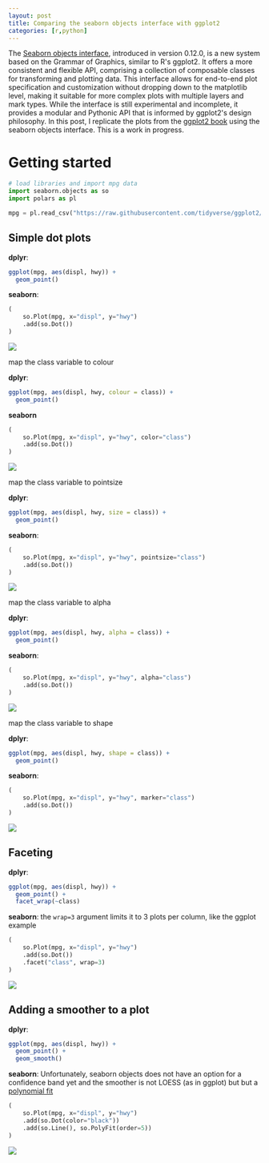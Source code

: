 ```yaml
---
layout: post
title: Comparing the seaborn objects interface with ggplot2
categories: [r,python]
---
```


The [Seaborn objects interface](https://seaborn.pydata.org/tutorial/objects_interface.html), introduced in version 0.12.0, is a new system based on the Grammar of Graphics, similar to R's ggplot2. 
It offers a more consistent and flexible API, comprising a collection of composable classes for transforming and plotting data. 
This interface allows for end-to-end plot specification and customization without dropping down to the matplotlib level, making it suitable for more complex plots with multiple layers and mark types. 
While the interface is still experimental and incomplete, it provides a modular and Pythonic API that is informed by ggplot2's design philosophy.
In this post, I replicate the plots from the [ggplot2 book](https://ggplot2-book.org/getting-started) using the seaborn objects interface.
This is a work in progress.

# Getting started

```python
# load libraries and import mpg data
import seaborn.objects as so
import polars as pl

mpg = pl.read_csv("https://raw.githubusercontent.com/tidyverse/ggplot2/main/data-raw/mpg.csv")
```
## Simple dot plots

**dplyr**:
```r
ggplot(mpg, aes(displ, hwy)) + 
  geom_point()
```

**seaborn**:
```python
(
    so.Plot(mpg, x="displ", y="hwy")
    .add(so.Dot())
)
```
![](/images/output1.png)

map the class variable to colour

**dplyr**:
```r
ggplot(mpg, aes(displ, hwy, colour = class)) + 
  geom_point()
```

**seaborn**
```python
(
    so.Plot(mpg, x="displ", y="hwy", color="class")
    .add(so.Dot())
)
```
![](/images/output2.png)

map the class variable to pointsize

**dplyr**:
```r
ggplot(mpg, aes(displ, hwy, size = class)) + 
  geom_point()
```

**seaborn**:
```python
(
    so.Plot(mpg, x="displ", y="hwy", pointsize="class")
    .add(so.Dot())
)
```
![](/images/output3.png)

map the class variable to alpha

**dplyr**:
```r
ggplot(mpg, aes(displ, hwy, alpha = class)) + 
  geom_point()
```

**seaborn**:
```python
(
    so.Plot(mpg, x="displ", y="hwy", alpha="class")
    .add(so.Dot())
)
```
![](/images/output4.png)

map the class variable to shape

**dplyr**:
```r
ggplot(mpg, aes(displ, hwy, shape = class)) + 
  geom_point()
```

**seaborn**:
```python
(
    so.Plot(mpg, x="displ", y="hwy", marker="class")
    .add(so.Dot())
)
```
![](/images/output5.png)

## Faceting

**dplyr**:
```r
ggplot(mpg, aes(displ, hwy)) + 
  geom_point() + 
  facet_wrap(~class)
```

**seaborn**:
the `wrap=3` argument limits it to 3 plots per column, like the ggplot example
```python
(
    so.Plot(mpg, x="displ", y="hwy")
    .add(so.Dot())
    .facet("class", wrap=3)
)
```
![](/images/output6.png)


## Adding a smoother to a plot

**dplyr**:
```r
ggplot(mpg, aes(displ, hwy)) + 
  geom_point() + 
  geom_smooth()
```

**seaborn**:
Unfortunately, seaborn objects does not have an option for a confidence band yet
and the smoother is not LOESS (as in ggplot) but but a [polynomial fit](https://github.com/mwaskom/seaborn/issues/3320)
```python
(
    so.Plot(mpg, x="displ", y="hwy")
    .add(so.Dot(color="black"))
    .add(so.Line(), so.PolyFit(order=5))
)
```
![](/images/output7.png)
